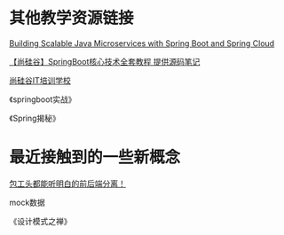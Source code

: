 # 其他教学资源链接

[Building Scalable Java Microservices with Spring Boot and Spring Cloud](https://www.coursera.org/learn/google-cloud-java-spring#syllabus)

[【尚硅谷】SpringBoot核心技术全套教程 提供源码笔记](https://www.youtube.com/playlist?list=PLmOn9nNkQxJEFsK2HVO9-WA55Z7LZ2N0S)

[尚硅谷IT培训学校](https://www.youtube.com/channel/UCIgDN-g8qBfjtcu0UfkgdEA)

《springboot实战》

《Spring揭秘》



# 最近接触到的一些新概念

[包工头都能听明白的前后端分离！](https://www.bilibili.com/video/av90077218)

mock数据

《设计模式之禅》